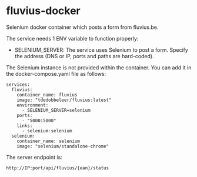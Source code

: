 # fluvius-docker
Selenium docker container which posts a form from fluvius.be.

The service needs 1 ENV variable to function properly:

- SELENIUM_SERVER: The service uses Selenium to post a form. Specify the address (DNS or IP, ports and paths are hard-coded).

The Selenium instance is not provided within the container. You can add it in the docker-compose.yaml file as follows:

```
services:
  fluvius:
    container_name: fluvius
    image: "tdedobbeleer/fluvius:latest"
    environment:
      - SELENIUM_SERVER=selenium
    ports:
      - "5000:5000"
    links:
      - selenium:selenium
  selenium:
    container_name: selenium
    image: "selenium/standalone-chrome"
```

The server endpoint is:
```
http://IP:port/api/fluvius/{ean}/status
```
